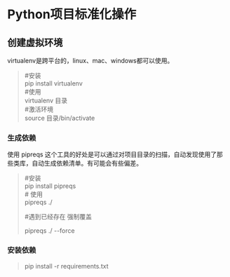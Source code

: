 # Python项目标准化操作



## 创建虚拟环境

virtualenv是跨平台的，linux、mac、windows都可以使用。  
  


> \#安装  
> pip install virtualenv  
> \#使用  
> virtualenv 目录  
>  \#激活环境  
> source 目录/bin/activate

### 生成依赖

  
使用 pipreqs 这个工具的好处是可以通过对项目目录的扫描，自动发现使用了那些类库，自动生成依赖清单。有可能会有些偏差。  
  


> \#安装  
> pip install pipreqs  
> \# 使用  
> pipreqs ./
>
> \#遇到已经存在 强制覆盖
>
> pipreqs ./ --force

### 安装依赖

> pip install  -r requirements.txt

